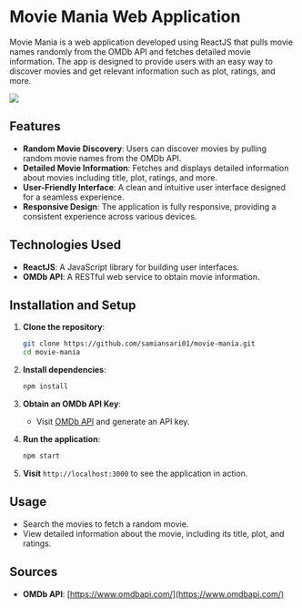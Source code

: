 # Movie Mania Web Application

Movie Mania is a web application developed using ReactJS that pulls movie names randomly from the OMDb API and fetches detailed movie information. The app is designed to provide users with an easy way to discover movies and get relevant information such as plot, ratings, and more.


![](https://github.com/samiansari01/movie-mania/blob/2f130d695c722a37884bb3022d8b6856640eb73e/Screenshot.png)


## Features

- **Random Movie Discovery**: Users can discover movies by pulling random movie names from the OMDb API.
- **Detailed Movie Information**: Fetches and displays detailed information about movies including title, plot, ratings, and more.
- **User-Friendly Interface**: A clean and intuitive user interface designed for a seamless experience.
- **Responsive Design**: The application is fully responsive, providing a consistent experience across various devices.

## Technologies Used

- **ReactJS**: A JavaScript library for building user interfaces.
- **OMDb API**: A RESTful web service to obtain movie information.

## Installation and Setup

1. **Clone the repository**:
    ```bash
    git clone https://github.com/samiansari01/movie-mania.git
    cd movie-mania
    ```

2. **Install dependencies**:
    ```bash
    npm install
    ```

3. **Obtain an OMDb API Key**:
   - Visit [OMDb API](https://www.omdbapi.com/apikey.aspx) and generate an API key.


4. **Run the application**:
    ```bash
    npm start
    ```

5. **Visit** `http://localhost:3000` to see the application in action.

## Usage

- Search the movies to fetch a random movie.
- View detailed information about the movie, including its title, plot, and ratings.

## Sources

- **OMDb API**: [https://www.omdbapi.com/](https://www.omdbapi.com/)


